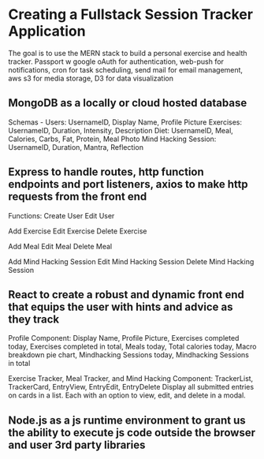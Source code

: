 # Creating a Fullstack Session Tracker Application
The goal is to use the MERN stack to build a personal exercise and health tracker.
Passport w google oAuth for authentication, web-push for notifications, cron for task scheduling,
send mail for email management, aws s3 for media storage, D3 for data visualization

## MongoDB as a locally or cloud hosted database
Schemas - 
Users: UsernameID, Display Name, Profile Picture
Exercises: UsernameID, Duration, Intensity, Description
Diet: UsernameID, Meal, Calories, Carbs, Fat, Protein, Meal Photo
Mind Hacking Session: UsernameID, Duration, Mantra, Reflection

## Express to handle routes, http function endpoints and port listeners, axios to make http requests from the front end
Functions:
Create User
Edit User

Add Exercise
Edit Exercise
Delete Exercise

Add Meal
Edit Meal
Delete Meal

Add Mind Hacking Session
Edit Mind Hacking Session
Delete Mind Hacking Session

## React to create a robust and dynamic front end that equips the user with hints and advice as they track 

Profile Component: 
Display Name,
Profile Picture,
Exercises completed today,
Exercises completed in total, 
Meals today,
Total calories today,
Macro breakdown pie chart,
Mindhacking Sessions today,
Mindhacking Sessions in total

Exercise Tracker, Meal Tracker, and Mind Hacking Component:
TrackerList, TrackerCard, EntryView, EntryEdit, EntryDelete
Display all submitted entries on cards in a list. Each with an option to view, edit, and delete in a modal. 

## Node.js as a js runtime environment to grant us the ability to execute js code outside the browser and user 3rd party libraries

